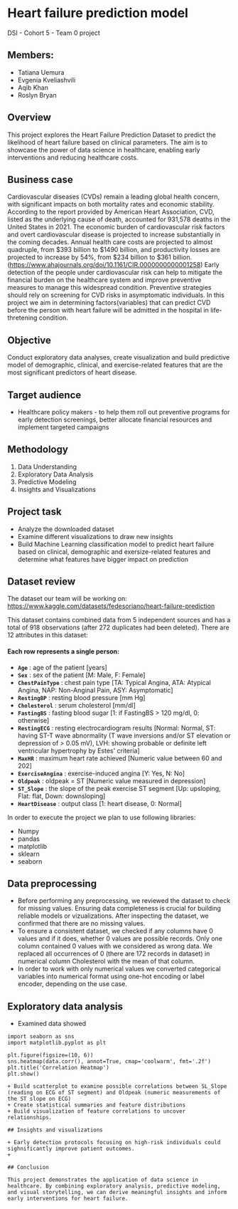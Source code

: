 # Heart failure prediction model
DSI - Cohort 5 - Team 0 project
## Members:
 + Tatiana Uemura
 + Evgenia Kveliashvili
 + Aqib Khan
 + Roslyn Bryan

## Overview

This project explores the Heart Failure Prediction Dataset to predict the likelihood of heart failure based on clinical parameters. The aim is to showcase the power of data science in healthcare, enabling early interventions and reducing healthcare costs.

## Business case

Cardiovascular diseases (CVDs) remain a leading global health concern, with significant impacts on both mortality rates and economic stability.
According to the report provided by American Heart Association, CVD, listed as the underlying cause of death, accounted for 931,578 deaths in the United States in 2021. The economic burden of cardiovascular risk factors and overt cardiovascular disease is projected to increase substantially in the coming decades. Annual health care costs are projected to almost quadruple, from $393 billion to $1490 billion, and productivity losses are
projected to increase by 54%, from $234 billion to $361 billion.(https://www.ahajournals.org/doi/10.1161/CIR.0000000000001258)
Early detection of the people under cardiovascular risk can help to mitigate the financial burden on the healthcare system and improve preventive measures to manage this widespread condition. Preventive strategies should rely on screening for CVD risks in asymptomatic individuals. In this project we aim in determining factors(variables) that can predict CVD before the person with heart failure will be admitted in the hospital in life-thretening condition.

## Objective
Conduct exploratory data analyses, create visualization and build predictive model of demographic, clinical, and exercise-related features that are the most significant predictors of heart disease.

## Target audience
 + Healthcare policy makers  - to help them roll out preventive programs for early detection screenings, better allocate financial resources and implement targeted campaigns
 
## Methodology
1. Data Understanding
2. Exploratory Data Analysis
3. Predictive Modeling
4. Insights and Visualizations

## Project task
 + Analyze the downloaded dataset
 + Examine different visualizations to draw new insights
 + Build Machine Learning classification model to predict heart failure based on clinical, demographic and exersize-related features and determine what features have bigger impact on prediction

## Dataset review
The dataset our team will be working on:
https://www.kaggle.com/datasets/fedesoriano/heart-failure-prediction

This dataset contains combined data from 5 independent sources and has a total of 918 observations (after 272 duplicates had been deleted). There are 12 attributes in this dataset:
 #### Each row represents a single person:
- **`Age`** : age of the patient [years]
- **`Sex`** : sex of the patient [M: Male, F: Female]
- **`ChestPainType`** : chest pain type [TA: Typical Angina, ATA: Atypical Angina, NAP: Non-Anginal Pain, ASY: Asymptomatic]
- **`RestingBP`** : resting blood pressure [mm Hg]
- **`Cholesterol`** : serum cholesterol [mm/dl]
- **`FastingBS`** : fasting blood sugar [1: if FastingBS > 120 mg/dl, 0: otherwise]
- **`RestingECG`** : resting electrocardiogram results [Normal: Normal, ST: having ST-T wave abnormality (T wave inversions and/or ST elevation or depression of > 0.05 mV), LVH: showing probable or definite left ventricular hypertrophy by Estes' criteria]
- **`MaxHR`** : maximum heart rate achieved [Numeric value between 60 and 202]
- **`ExerciseAngina`** : exercise-induced angina [Y: Yes, N: No]
- **`Oldpeak`** : oldpeak = ST [Numeric value measured in depression]
- **`ST_Slope`** : the slope of the peak exercise ST segment [Up: upsloping, Flat: flat, Down: downsloping]
- **`HeartDisease`** : output class [1: heart disease, 0: Normal]

In order to execute the project we plan to use following libraries:
 + Numpy
 + pandas
 + matplotlib
 + sklearn
 + seaborn

## Data preprocessing

 + Before performing any preprocessing, we reviewed the dataset to check for missing values. Ensuring data completeness is crucial for building reliable models or vizualizations. After inspecting the dataset, we confirmed that there are no missing values.
 + To ensure a consistent dataset, we checked if any columns have 0 values and if it does, whether 0 values are possible records. Only one column contained 0 values with we considered as wrong data. We replaced all occurrences of 0 (there are 172 records in dataset) in numerical column Cholesterol with the mean of that column.
 + In order to work with only numerical values we converted categorical variables into numerical format using one-hot encoding or label encoder, depending on the use case.

   
## Exploratory data analysis
 + Examined data showed 
 ```# Create a correlation heatmap to analyze the data
import seaborn as sns
import matplotlib.pyplot as plt

plt.figure(figsize=(10, 6))
sns.heatmap(data.corr(), annot=True, cmap='coolwarm', fmt='.2f')
plt.title('Correlation Heatmap')
plt.show()

 + Build scatterplot to examine possible correlations between SL_Slope (reading on ECG of ST segment) and Oldpeak (numeric measurements of the ST slope on ECG)
 + Create statistical summaries and feature distributions
 + Build visualization of feature correlations to uncover relationships.

## Insights and visualizations

 + Early detection protocols focusing on high-risk individuals could sighnificantly improve patient outcomes.
 +

## Conclusion

This project demonstrates the application of data science in healthcare. By combining exploratory analysis, predictive modeling, and visual storytelling, we can derive meaningful insights and inform early interventions for heart failure.
